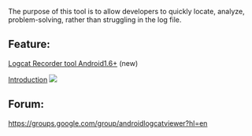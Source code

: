The purpose of this tool is to allow developers to quickly locate, analyze, problem-solving, rather
than struggling in the log file.

## Feature: ##
[Logcat Recorder tool Android1.6+](http://code.google.com/p/androidlogcatviewer/wiki/LogcatRecorderToolFeature) (new)

[Introduction](http://code.google.com/p/androidlogcatviewer/wiki/KeyFeature)
[![](http://androidlogcatviewer.googlecode.com/svn/wiki/main.png)](http://code.google.com/p/androidlogcatviewer/wiki/KeyFeature)

## Forum: ##
https://groups.google.com/group/androidlogcatviewer?hl=en